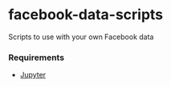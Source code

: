 facebook-data-scripts
=====================

Scripts to use with your own Facebook data

### Requirements

- [Jupyter](http://jupyter.org/)
